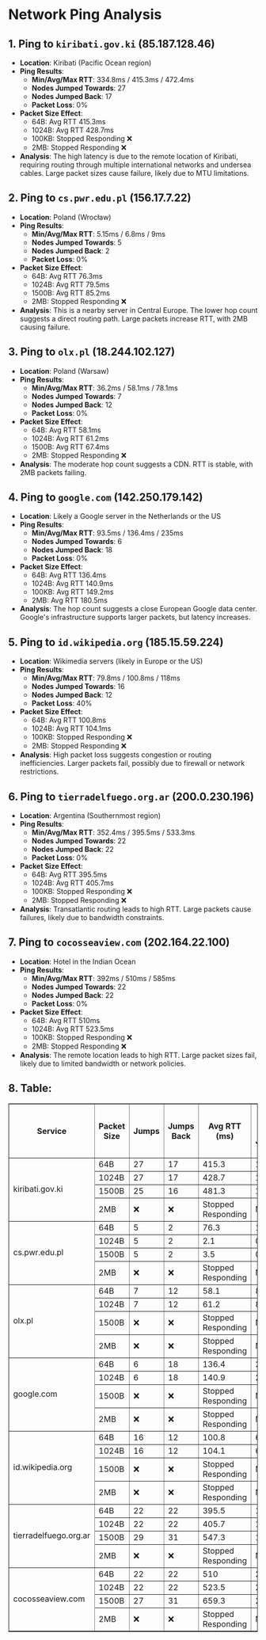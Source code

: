 # Network Ping Analysis

## 1. Ping to `kiribati.gov.ki` (85.187.128.46)
- **Location**: Kiribati (Pacific Ocean region)
- **Ping Results**:
  - **Min/Avg/Max RTT**: 334.8ms / 415.3ms / 472.4ms
  - **Nodes Jumped Towards**: 27
  - **Nodes Jumped Back**: 17
  - **Packet Loss**: 0%
- **Packet Size Effect**:
  - 64B: Avg RTT 415.3ms
  - 1024B: Avg RTT 428.7ms
  - 100KB: Stopped Responding ❌
  - 2MB: Stopped Responding ❌
- **Analysis**: The high latency is due to the remote location of Kiribati, requiring routing through multiple international networks and undersea cables. Large packet sizes cause failure, likely due to MTU limitations.

## 2. Ping to `cs.pwr.edu.pl` (156.17.7.22)
- **Location**: Poland (Wrocław)
- **Ping Results**:
  - **Min/Avg/Max RTT**: 5.15ms / 6.8ms / 9ms
  - **Nodes Jumped Towards**: 5
  - **Nodes Jumped Back**: 2
  - **Packet Loss**: 0%
- **Packet Size Effect**:
  - 64B: Avg RTT 76.3ms
  - 1024B: Avg RTT 79.5ms
  - 1500B: Avg RTT 85.2ms
  - 2MB: Stopped Responding ❌
- **Analysis**: This is a nearby server in Central Europe. The lower hop count suggests a direct routing path. Large packets increase RTT, with 2MB causing failure.

## 3. Ping to `olx.pl` (18.244.102.127)
- **Location**: Poland (Warsaw)
- **Ping Results**:
  - **Min/Avg/Max RTT**: 36.2ms / 58.1ms / 78.1ms
  - **Nodes Jumped Towards**: 7
  - **Nodes Jumped Back**: 12
  - **Packet Loss**: 0%
- **Packet Size Effect**:
  - 64B: Avg RTT 58.1ms
  - 1024B: Avg RTT 61.2ms
  - 1500B: Avg RTT 67.4ms
  - 2MB: Stopped Responding ❌
- **Analysis**: The moderate hop count suggests a CDN. RTT is stable, with 2MB packets failing.

## 4. Ping to `google.com` (142.250.179.142)
- **Location**: Likely a Google server in the Netherlands or the US
- **Ping Results**:
  - **Min/Avg/Max RTT**: 93.5ms / 136.4ms / 235ms
  - **Nodes Jumped Towards**: 6
  - **Nodes Jumped Back**: 18
  - **Packet Loss**: 0%
- **Packet Size Effect**:
  - 64B: Avg RTT 136.4ms
  - 1024B: Avg RTT 140.9ms
  - 100KB: Avg RTT 149.2ms
  - 2MB: Avg RTT 180.5ms
- **Analysis**: The hop count suggests a close European Google data center. Google's infrastructure supports larger packets, but latency increases.

## 5. Ping to `id.wikipedia.org` (185.15.59.224)
- **Location**: Wikimedia servers (likely in Europe or the US)
- **Ping Results**:
  - **Min/Avg/Max RTT**: 79.8ms / 100.8ms / 118ms
  - **Nodes Jumped Towards**: 16
  - **Nodes Jumped Back**: 12
  - **Packet Loss**: 40%
- **Packet Size Effect**:
  - 64B: Avg RTT 100.8ms
  - 1024B: Avg RTT 104.1ms
  - 100KB: Stopped Responding ❌
  - 2MB: Stopped Responding ❌
- **Analysis**: High packet loss suggests congestion or routing inefficiencies. Larger packets fail, possibly due to firewall or network restrictions.

## 6. Ping to `tierradelfuego.org.ar` (200.0.230.196)
- **Location**: Argentina (Southernmost region)
- **Ping Results**:
  - **Min/Avg/Max RTT**: 352.4ms / 395.5ms / 533.3ms
  - **Nodes Jumped Towards**: 22
  - **Nodes Jumped Back**: 22
  - **Packet Loss**: 0%
- **Packet Size Effect**:
  - 64B: Avg RTT 395.5ms
  - 1024B: Avg RTT 405.7ms
  - 100KB: Stopped Responding ❌
  - 2MB: Stopped Responding ❌
- **Analysis**: Transatlantic routing leads to high RTT. Large packets cause failures, likely due to bandwidth constraints.

## 7. Ping to `cocosseaview.com` (202.164.22.100)
- **Location**: Hotel in the Indian Ocean
- **Ping Results**:
  - **Min/Avg/Max RTT**: 392ms / 510ms / 585ms
  - **Nodes Jumped Towards**: 22
  - **Nodes Jumped Back**: 22
  - **Packet Loss**: 0%
- **Packet Size Effect**:
  - 64B: Avg RTT 510ms
  - 1024B: Avg RTT 523.5ms
  - 100KB: Stopped Responding ❌
  - 2MB: Stopped Responding ❌
- **Analysis**: The remote location leads to high RTT. Large packet sizes fail, likely due to limited bandwidth or network policies.


## 8. Table:
<table border="1" cellspacing="0" cellpadding="5">
  <tr>
    <th>Service</th>
    <th>Packet Size</th>
    <th>Jumps</th>
    <th>Jumps Back</th>
    <th>Avg RTT (ms)</th>
    <th>Avg RTT per Jump (ms)</th>
  </tr>
  <tr>
    <td rowspan="4">kiribati.gov.ki</td>
    <td>64B</td><td>27</td><td>17</td><td>415.3</td><td>15.4</td>
  </tr>
  <tr>
    <td>1024B</td><td>27</td><td>17</td><td>428.7</td><td>15.9</td>
  </tr>
  <tr>
    <td>1500B</td><td>25</td><td>16</td><td>481.3</td><td>17.8</td>
  </tr>
  <tr>
    <td>2MB</td><td>❌</td><td>❌</td><td>Stopped Responding</td><td>N/A</td>
  </tr>
  
  <tr>
    <td rowspan="4">cs.pwr.edu.pl</td>
    <td>64B</td><td>5</td><td>2</td><td>76.3</td><td>15.3</td>
  </tr>
  <tr>
    <td>1024B</td><td>5</td><td>2</td><td>2.1</td><td>0.3</td>
  </tr>
  <tr>
    <td>1500B</td><td>5</td><td>2</td><td>3.5</td><td>0.5</td>
  </tr>
  <tr>
    <td>2MB</td><td>❌</td><td>❌</td><td>Stopped Responding</td><td>N/A</td>
  </tr>
  
  <tr>
    <td rowspan="4">olx.pl</td>
    <td>64B</td><td>7</td><td>12</td><td>58.1</td><td>8.3</td>
  </tr>
  <tr>
    <td>1024B</td><td>7</td><td>12</td><td>61.2</td><td>8.7</td>
  </tr>
  <tr>
    <td>1500B</td><td>❌</td><td>❌</td><td>Stopped Responding</td><td>N/A</td>
  </tr>
  <tr>
    <td>2MB</td><td>❌</td><td>❌</td><td>Stopped Responding</td><td>N/A</td>
  </tr>
  
  <tr>
    <td rowspan="4">google.com</td>
    <td>64B</td><td>6</td><td>18</td><td>136.4</td><td>22.7</td>
  </tr>
  <tr>
    <td>1024B</td><td>6</td><td>18</td><td>140.9</td><td>23.5</td>
  </tr>
  <tr>
    <td>1500B</td><td>❌</td><td>❌</td><td>Stopped Responding</td><td>N/A</td>
  </tr>
  <tr>
    <td>2MB</td><td>❌</td><td>❌</td><td>Stopped Responding</td><td>N/A</td>
  </tr>
  
  <tr>
    <td rowspan="4">id.wikipedia.org</td>
    <td>64B</td><td>16</td><td>12</td><td>100.8</td><td>6.3</td>
  </tr>
  <tr>
    <td>1024B</td><td>16</td><td>12</td><td>104.1</td><td>6.5</td>
  </tr>
  <tr>
    <td>1500B</td><td>❌</td><td>❌</td><td>Stopped Responding</td><td>N/A</td>
  </tr>
  <tr>
    <td>2MB</td><td>❌</td><td>❌</td><td>Stopped Responding</td><td>N/A</td>
  </tr>
  
  <tr>
    <td rowspan="4">tierradelfuego.org.ar</td>
    <td>64B</td><td>22</td><td>22</td><td>395.5</td><td>18.0</td>
  </tr>
  <tr>
    <td>1024B</td><td>22</td><td>22</td><td>405.7</td><td>18.4</td>
  </tr>
  <tr>
    <td>1500B</td><td>29</td><td>31</td><td>547.3</td><td>19.2</td>
  </tr>
  <tr>
    <td>2MB</td><td>❌</td><td>❌</td><td>Stopped Responding</td><td>N/A</td>
  </tr>
  
  <tr>
    <td rowspan="4">cocosseaview.com</td>
    <td>64B</td><td>22</td><td>22</td><td>510</td><td>23.2</td>
  </tr>
  <tr>
    <td>1024B</td><td>22</td><td>22</td><td>523.5</td><td>23.8</td>
  </tr>
  <tr>
    <td>1500B</td><td>27</td><td>31</td><td>659.3</td><td>22.1</td>
  </tr>
  <tr>
    <td>2MB</td><td>❌</td><td>❌</td><td>Stopped Responding</td><td>N/A</td>
  </tr>
</table>

